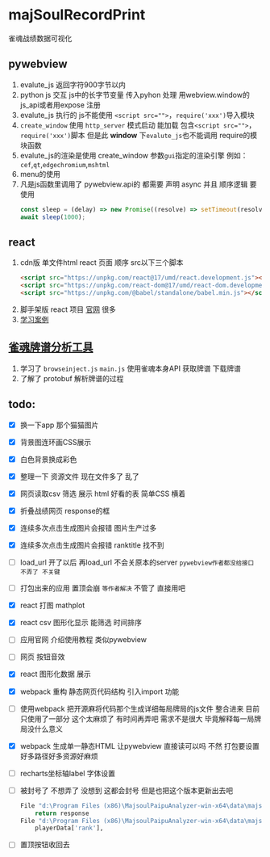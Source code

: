 # majSoulRecordPrint
 雀魂战绩数据可视化

## pywebview

1. evalute_js 返回字符900字节以内
2. python js 交互 js中的长字节变量 传入pyhon 处理 用webview.window的js_api或者用expose 注册
3. evalute_js 执行的 js不能使用 `<script src="">`，`require('xxx')`导入模块
4. `create_window` 使用 `http_server` 模式启动 能加载 包含`<script src="">`，`require('xxx')`脚本 但是此 **window** 下`evalute_js`也不能调用 require的模块函数
5. evalute_js的渲染是使用 create_window 参数`gui`指定的渲染引擎 例如：`cef`,`qt`,`edgechromium`,`mshtml	`
6. menu的使用
7. 凡是js函数里调用了 pywebview.api的 都需要 声明 async 并且 顺序逻辑 要使用
    ```jsx
    const sleep = (delay) => new Promise((resolve) => setTimeout(resolve, delay))
    await sleep(1000);
    ```

## react

1. cdn版 单文件html react 页面 顺序 src以下三个脚本
    ```html
    <script src="https://unpkg.com/react@17/umd/react.development.js"></script>
    <script src="https://unpkg.com/react-dom@17/umd/react-dom.development.js"></script>
    <script src="https://unpkg.com/@babel/standalone/babel.min.js"></script>
    ```
2. 脚手架版 react 项目 [官网](https://react.docschina.org/learn/describing-the-ui) 很多
3. [学习案例](./assets/react.html)

## [雀魂牌谱分析工具](https://github.com/zyr17/MajsoulPaipuAnalyzer)

1. 学习了 `browseinject.js` `main.js` 使用雀魂本身API 获取牌谱 下载牌谱 
2. 了解了 protobuf 解析牌谱的过程

## todo:

- [x] 换一下app 那个猫猫图片
- [x] 背景图连环画CSS展示
- [x] 白色背景换成彩色
- [x] 整理一下 资源文件 现在文件多了 乱了
- [x] 网页读取csv 筛选 展示 html 好看的表 简单CSS 横着
- [x] 折叠战绩网页 response的框
- [x] 连续多次点击生成图片会报错 图片生产过多
- [x] 连续多次点击生成图片会报错 ranktitle 找不到
- [ ] load_url 开了以后 再load_url 不会关原本的server `pywebview作者都没给接口 不弄了 不关键`
- [ ] 打包出来的应用 置顶会崩 `等作者解决` 不管了 直接用吧
- [x] react 打图 mathplot
- [x] react csv 图形化显示 能筛选 时间排序
- [ ] 应用官网 介绍使用教程 类似pywebview
- [ ] 网页 按钮音效
- [x] react 图形化数据 展示
- [x] webpack 重构 静态网页代码结构 引入import 功能
- [ ] 使用webpack 把开源麻将代码那个生成详细每局牌局的js文件 整合进来 目前只使用了一部分 这个太麻烦了 有时间再弄吧 需求不是很大 毕竟解释每一局牌局没什么意义
- [x] webpack 生成单一静态HTML 让pywebview 直接读可以吗 不然 打包要设置好多路径好多资源好麻烦
- [ ] recharts坐标轴label 字体设置
- [ ] 被封号了 不想弄了 没想到 这都会封号 但是也把这个版本更新出去吧

    ```python
    File "d:\Program Files (x86)\MajsoulPaipuAnalyzer-win-x64\data\majsoul\15707046\majSoulRecordPrint\src\recordApi.py", line 70, in graphicCSV
        return response
    File "d:\Program Files (x86)\MajsoulPaipuAnalyzer-win-x64\data\majsoul\15707046\majSoulRecordPrint\src\majSoulRecordTransformer.py", line 171, in printCSV
        playerData['rank'],
    ```
- [ ] 置顶按钮收回去